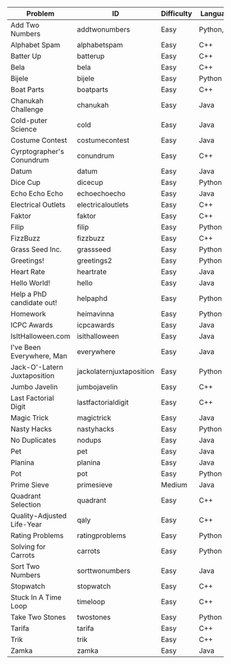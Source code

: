 |Problem|ID|Difficulty|Languages|
|---|---|---|---|
|Add Two Numbers|addtwonumbers|Easy|Python,Java|
|Alphabet Spam|alphabetspam|Easy|C++|
|Batter Up|batterup|Easy|C++|
|Bela|bela|Easy|C++|
|Bijele|bijele|Easy|Python|
|Boat Parts|boatparts|Easy|C++|
|Chanukah Challenge|chanukah|Easy|Java|
|Cold-puter Science|cold|Easy|Java|
|Costume Contest|costumecontest|Easy|Java|
|Cyrptographer's Conundrum|conundrum|Easy|C++|
|Datum|datum|Easy|Java|
|Dice Cup|dicecup|Easy|Python|
|Echo Echo Echo|echoechoecho|Easy|Java|
|Electrical Outlets|electricaloutlets|Easy|C++|
|Faktor|faktor|Easy|C++|
|Filip|filip|Easy|Python|
|FizzBuzz|fizzbuzz|Easy|C++|
|Grass Seed Inc.|grassseed|Easy|Python|
|Greetings!|greetings2|Easy|Python|
|Heart Rate|heartrate|Easy|Java|
|Hello World!|hello|Easy|Java|
|Help a PhD candidate out!|helpaphd|Easy|Python|
|Homework|heimavinna|Easy|Python|
|ICPC Awards|icpcawards|Easy|Java|
|IsItHalloween.com|isithalloween|Easy|Java|
|I've Been Everywhere, Man|everywhere|Easy|Java|
|Jack-O'-Latern Juxtaposition|jackolaternjuxtaposition|Easy|Python|
|Jumbo Javelin|jumbojavelin|Easy|C++|
|Last Factorial Digit|lastfactorialdigit|Easy|C++|
|Magic Trick|magictrick|Easy|Java|
|Nasty Hacks|nastyhacks|Easy|Python|
|No Duplicates|nodups|Easy|Java|
|Pet|pet|Easy|Java|
|Planina|planina|Easy|Java|
|Pot|pot|Easy|Python|
|Prime Sieve|primesieve|Medium|Java|
|Quadrant Selection|quadrant|Easy|C++|
|Quality-Adjusted Life-Year|qaly|Easy|C++|
|Rating Problems|ratingproblems|Easy|Python|
|Solving for Carrots|carrots|Easy|Python|
|Sort Two Numbers|sorttwonumbers|Easy|Java|
|Stopwatch|stopwatch|Easy|C++|
|Stuck In A Time Loop|timeloop|Easy|C++|
|Take Two Stones|twostones|Easy|Python|
|Tarifa|tarifa|Easy|C++|
|Trik|trik|Easy|C++|
|Zamka|zamka|Easy|Java|
